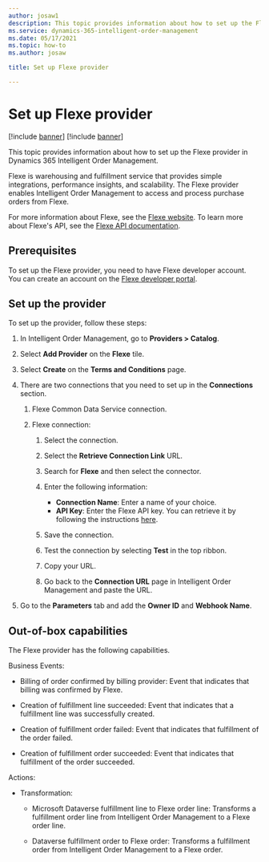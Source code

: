 ```yaml
---
author: josaw1
description: This topic provides information about how to set up the Flexe provider in Dynamics 365 Intelligent Order Management.
ms.service: dynamics-365-intelligent-order-management
ms.date: 05/17/2021
ms.topic: how-to
ms.author: josaw

title: Set up Flexe provider

---
```


# Set up Flexe provider

[!include [banner](includes/banner.md)]
[!include [banner](includes/preview-banner.md)]


This topic provides information about how to set up the Flexe provider in Dynamics 365 Intelligent Order Management.

Flexe is warehousing and fulfillment service that provides simple integrations, performance insights, and scalability. The Flexe provider enables Intelligent Order Management to access and process purchase orders from Flexe.  
  
For more information about Flexe, see the [Flexe website](https://www.flexe.com/why-flexe/technology-platform). To learn more about Flexe's API, see the [Flexe API documentation](https://developer-sandbox.flexe.com/doc/public).

## Prerequisites 

To set up the Flexe provider, you need to have Flexe developer account. You can create an account on the [Flexe developer portal](https://developer-sandbox.flexe.com).


## Set up the provider
To set up the provider, follow these steps:

1. In Intelligent Order Management, go to **Providers > Catalog**.

2. Select **Add Provider** on the **Flexe** tile.

3. Select **Create** on the **Terms and Conditions** page.

4. There are two connections that you need to set up in the **Connections** section.

    1. Flexe Common Data Service connection.

    3. Flexe connection:

        1. Select the connection.

        1. Select the **Retrieve Connection Link** URL.

        1. Search for **Flexe** and then select the connector.

        1. Enter the following information: 
            - **Connection Name**: Enter a name of your choice.
            - **API Key**: Enter the Flexe API key. You can retrieve it by following the instructions [here](https://developer-sandbox.flexe.com/tokens).

        1. Save the connection.

        1. Test the connection by selecting **Test** in the top ribbon.

        1. Copy your URL.

        1. Go back to the **Connection URL** page in Intelligent Order Management and paste the URL.

5.  Go to the **Parameters** tab and add the **Owner ID** and **Webhook Name**.

##  Out-of-box capabilities

The Flexe provider has the following capabilities.

Business Events:

-   Billing of order confirmed by billing provider: Event that indicates that billing was confirmed by Flexe.

-   Creation of fulfillment line succeeded: Event that indicates that a fulfillment line was successfully created.

-   Creation of fulfillment order failed: Event that indicates that fulfillment of the order failed.

-   Creation of fulfillment order succeeded: Event that indicates that fulfillment of the order succeeded.

Actions:

-   Transformation:

    -   Microsoft Dataverse fulfillment line to Flexe order line: Transforms a fulfillment order line from Intelligent Order Management to a Flexe order line.

    -   Dataverse fulfillment order to Flexe order: Transforms a fulfillment order from Intelligent Order Management to a Flexe order.
